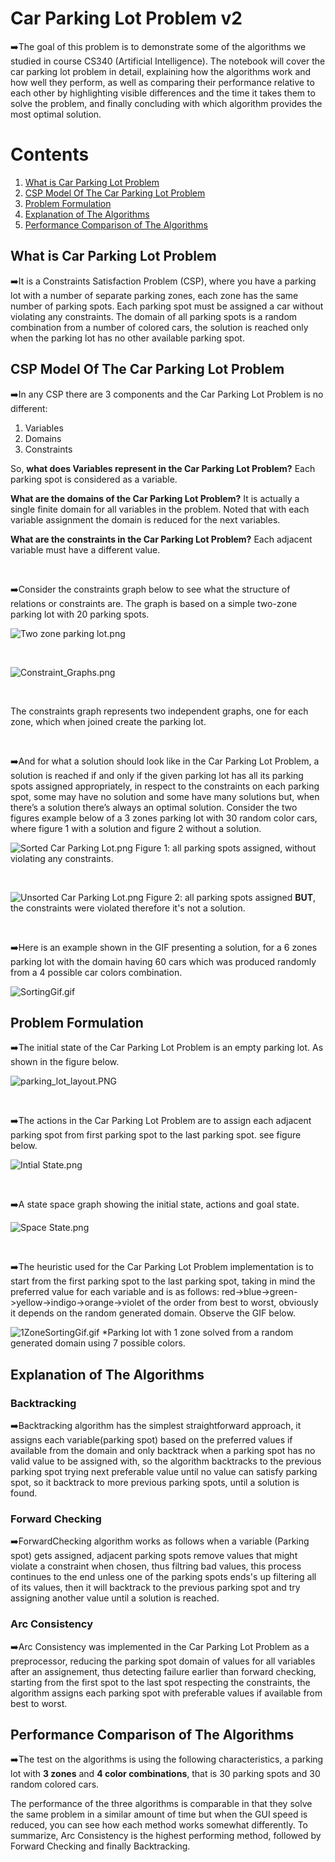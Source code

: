 # Car Parking Lot Problem v2
 
<p> ➡️The goal of this problem is to demonstrate some of the algorithms we studied in course CS340 (Artificial Intelligence). The notebook will cover the car parking lot problem in detail, explaining how the algorithms work and how well they perform, as well as comparing their performance relative to each other by highlighting visible differences and the time it takes them to solve the problem, and finally concluding with which algorithm provides the most optimal solution. </p>

# Contents
 
1. [What is Car Parking Lot Problem](#what-is-car-parking-lot-problem)
2. [CSP Model Of The Car Parking Lot Problem](#csp-model-of-the-car-parking-lot-problem)
3. [Problem Formulation](#problem-formulation)
4. [Explanation of The Algorithms](#explanation-of-the-algorithms)
5. [Performance Comparison of The Algorithms](#performance-comparison-of-the-algorithms)



## What is Car Parking Lot Problem

➡️It is a Constraints Satisfaction Problem (CSP), where you have a parking lot with a number of separate parking zones, each zone has the same number of parking spots. Each parking spot must be assigned a car without violating any constraints. The domain of all parking spots is a random combination from a number of colored cars, the solution is reached only when the parking lot has no other available parking spot.

## CSP Model Of The Car Parking Lot Problem

➡️In any CSP there are 3 components and the Car Parking Lot Problem is no different:
<ol>
 <li> Variables </li>
 <li> Domains </li>
 <li> Constraints </li>
</ol>

So, **what does Variables represent in the Car Parking Lot Problem?** Each parking spot is considered as a variable.

**What are the domains of the Car Parking Lot Problem?** It is actually a single finite domain for all variables in the problem. Noted that with each variable assignment the domain is reduced for the next variables.

**What are the constraints in the Car Parking Lot Problem?** Each adjacent variable must have a different value.
 
 <br />
 
<p> ➡️Consider the constraints graph below to see what the structure of relations or constraints are. The graph is based on a simple two-zone parking lot with 20 parking spots. </p>

![Two zone parking lot.png](https://github.com/mohammadbinzouman/Car-Parking-Lot-Problem-v2/blob/main/Readme%20file%20images/Two%20zone%20parking%20lot.png)
 
 <br />
 
![Constraint_Graphs.png](https://github.com/mohammadbinzouman/Car-Parking-Lot-Problem-v2/blob/main/Readme%20file%20images/Constraint_Graphs.png)

<br />
 
<p> The constraints graph represents two independent graphs, one for each zone, which when joined create the parking lot. </p>

<br />

<p> ➡️And for what a solution should look like in the Car Parking Lot Problem, a solution is reached if and only if the given parking lot has all its parking spots assigned appropriately, in respect to the constraints on each parking spot, some may have no solution and some have many solutions but, when there’s a solution there’s always an optimal solution. Consider the two figures example below of a 3 zones parking lot with 30 random color cars, where figure 1 with a solution and figure 2 without a solution. </p>

![Sorted Car Parking Lot.png](https://github.com/mohammadbinzouman/Car-Parking-Lot-Problem-v2/blob/main/Readme%20file%20images/Sorted%20Car%20Parking%20Lot.png)
Figure 1: all parking spots assigned, without violating any constraints.

<br />

![Unsorted Car Parking Lot.png](https://github.com/mohammadbinzouman/Car-Parking-Lot-Problem-v2/blob/main/Readme%20file%20images/Unsorted%20Car%20Parking%20Lot.png)
Figure 2: all parking spots assigned **BUT**, the constraints were violated therefore it's not a solution.

<br />

<p> ➡️Here is an example shown in the GIF presenting a solution, for a 6 zones parking lot with the domain having 60 cars which was produced randomly from a 4 possible car colors combination. </p>

![SortingGif.gif](https://github.com/mohammadbinzouman/Car-Parking-Lot-Problem-v2/blob/main/Readme%20file%20images/SortingGif.gif)

## Problem Formulation

<p> ➡️The initial state of the Car Parking Lot Problem is an empty parking lot. As shown in the figure below. </p>

![parking_lot_layout.PNG](https://github.com/mohammadbinzouman/Car-Parking-Lot-Problem-v2/blob/main/Readme%20file%20images/parking_lot_layout.png)

<br />

<p> ➡️The actions in the Car Parking Lot Problem are to assign each adjacent parking spot from first parking spot to the last parking spot. see figure below. </p>

![Intial State.png](https://github.com/mohammadbinzouman/Car-Parking-Lot-Problem-v2/blob/main/Readme%20file%20images/Intial%20State.png)

<br />

<p> ➡️A state space graph showing the initial state, actions and goal state. </p>

![Space State.png](https://github.com/mohammadbinzouman/Car-Parking-Lot-Problem-v2/blob/main/Readme%20file%20images/Space%20State.png)

<br />

<p> ➡️The heuristic used for the Car Parking Lot Problem implementation is to start from the first parking spot to the last parking spot, taking in mind the preferred value for each variable and is as follows: red->blue->green->yellow->indigo->orange->violet of the order from best to worst, obviously it depends on the random generated domain. Observe the GIF below. </p>

![1ZoneSortingGif.gif](https://github.com/mohammadbinzouman/Car-Parking-Lot-Problem-v2/blob/main/Readme%20file%20images/1ZoneSortingGif.gif)
*Parking lot with 1 zone solved from a random generated domain using 7 possible colors.

## Explanation of The Algorithms

### Backtracking

<p> ➡️Backtracking algorithm has the simplest straightforward approach, it assigns each variable(parking spot) based on the preferred values if available from the domain and only backtrack when a parking spot has no valid value to be assigned with, so the algorithm backtracks to the previous parking spot trying next preferable value until no value can satisfy parking spot, so it backtrack to more previous parking spots, until a solution is found. </p>

### Forward Checking

<p> ➡️ForwardChecking algorithm works as follows when a variable (Parking spot) gets assigned, adjacent parking spots remove values that might violate a constraint when chosen, thus filtring bad values, this process continues to the end unless one of the parking spots ends's up filtering all of its values, then it will backtrack to the previous parking spot and try assigning another value until a solution is reached. </p>

### Arc Consistency

<p> ➡️Arc Consistency was implemented in the Car Parking Lot Problem as a preprocessor, reducing the parking spot domain of values for all variables after an assignement, thus detecting failure earlier than forward checking, starting from the first spot to the last spot respecting the constraints, the algorithm assigns each parking spot with preferable values if available from best to worst. </p>

## Performance Comparison of The Algorithms

➡️The test on the algorithms is using the following characteristics, a parking lot with **3 zones** and **4 color combinations**, that is 30 parking spots and 30 random colored cars.

The performance of the three algorithms is comparable in that they solve the same problem in a similar amount of time but when the GUI speed is reduced, you can see how each method works somewhat differently. To summarize, Arc Consistency is the highest performing method, followed by Forward Checking and finally Backtracking.
